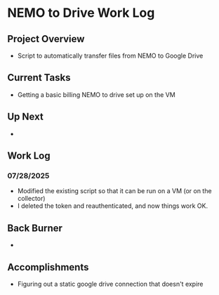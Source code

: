 # NEMO to Drive Work Log

## Project Overview
- Script to automatically transfer files from NEMO to Google Drive

## Current Tasks
- Getting a basic billing NEMO to drive set up on the VM

## Up Next
- 

## Work Log

### 07/28/2025
- Modified the existing script so that it can be run on a VM (or on the collector)
- I deleted the token and reauthenticated, and now things work OK.

## Back Burner
- 

## Accomplishments
- Figuring out a static google drive connection that doesn't expire
